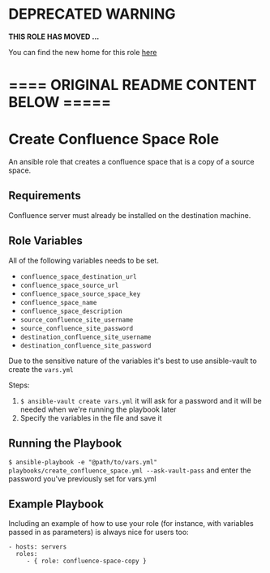 # DEPRECATED WARNING
**THIS ROLE HAS MOVED ...**

You can find the new home for this role [here](https://github.com/redhat-cop/infra-ansible)

#  ==== ORIGINAL README CONTENT BELOW =====


Create Confluence Space Role
=========

An ansible role that creates a confluence space that is a copy of a source space.

Requirements
------------

Confluence server must already be installed on the destination machine.

Role Variables
--------------

All of the following variables needs to be set.

- `confluence_space_destination_url`
- `confluence_space_source_url`
- `confluence_space_source_space_key`
- `confluence_space_name`
- `confluence_space_description`
- `source_confluence_site_username`
- `source_confluence_site_password`
- `destination_confluence_site_username`
- `destination_confluence_site_password`

Due to the sensitive nature of the variables it's best to use ansible-vault to create the `vars.yml`

Steps:
1. `$ ansible-vault create vars.yml` it will ask for a password and it will be needed when we're running the playbook later
2. Specify the variables in the file and save it

Running the Playbook
--------------------

`$ ansible-playbook -e "@path/to/vars.yml" playbooks/create_confluence_space.yml --ask-vault-pass` and enter the password you've previously set for vars.yml

Example Playbook
----------------

Including an example of how to use your role (for instance, with variables passed in as parameters) is always nice for users too:

    - hosts: servers
      roles:
         - { role: confluence-space-copy }
